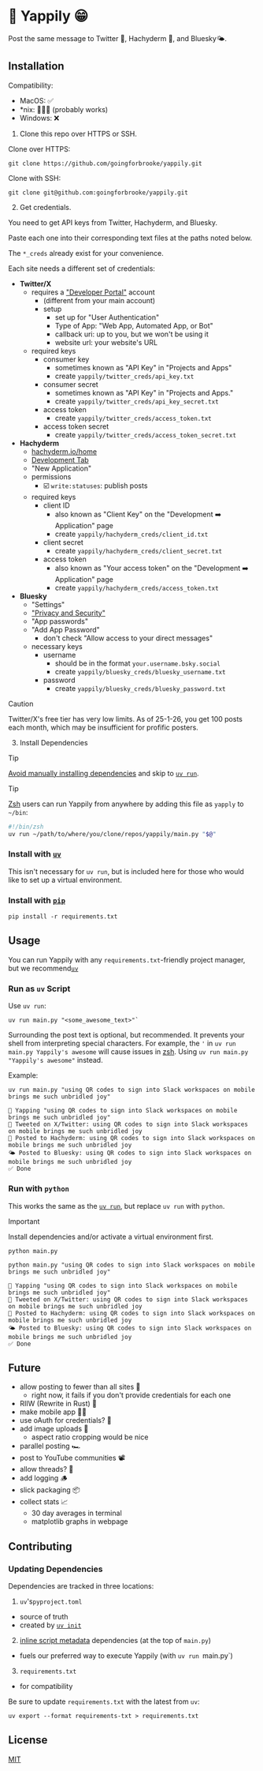 # 👅 Yappily 😁

Post the same message to Twitter 🦜, Hachyderm 🐘, and Bluesky🌤️.

## Installation

Compatibility:
- MacOS: ✅
- *nix: 🤷🏼‍♀️ (probably works)
- Windows: ❌

1. Clone this repo over HTTPS or SSH.

Clone over HTTPS:

```console
git clone https://github.com/goingforbrooke/yappily.git
```

Clone with SSH:

```console
git clone git@github.com:goingforbrooke/yappily.git
```

2. Get credentials.

You need to get API keys from Twitter, Hachyderm, and Bluesky.

Paste each one into their corresponding text files at the paths noted below.

The `*_creds` already exist for your convenience.

Each site needs a different set of credentials:

- **Twitter/X**
  - requires a ["Developer Portal"](https://developer.twitter.com/en/portal) account
    - (different from your main account)
    - setup
      - set up for "User Authentication"
      - Type of App: "Web App, Automated App, or Bot"
      - callback uri: up to you, but we won't be using it
      - website url: your website's URL
  - required keys
    - consumer key
      - sometimes known as "API Key" in "Projects and Apps"
      - create `yappily/twitter_creds/api_key.txt`
    - consumer secret
      - sometimes known as "API Key" in "Projects and Apps."
      - create `yappily/twitter_creds/api_key_secret.txt`
    - access token
      - create `yappily/twitter_creds/access_token.txt`
    - access token secret
      - create `yappily/twitter_creds/access_token_secret.txt`
- **Hachyderm**
  - [hachyderm.io/home](https://hachyderm.io/home)
  - [Development Tab](https://hachyderm.io/settings/applications)
  - "New Application"
  - permissions
    - ☑️ `write:statuses`: publish posts
  - required keys
    - client ID 
      - also known as "Client Key" on the "Development ➡️ Application" page
      - create `yappily/hachyderm_creds/client_id.txt`
    - client secret
      - create `yappily/hachyderm_creds/client_secret.txt`
    - access token
      - also known as "Your access token" on the "Development ➡️ Application" page
      - create `yappily/hachyderm_creds/access_token.txt`
- **Bluesky**
  - "Settings"
  - ["Privacy and Security"](https://bsky.app/settings/privacy-and-security)
  - "App passwords"
  - "Add App Password"
    - don't check "Allow access to your direct messages"
  - necessary keys
    - username
      - should be in the format `your.username.bsky.social`
      - create `yappily/bluesky_creds/bluesky_username.txt`
    - password
      - create `yappily/bluesky_creds/bluesky_password.txt`

> [!CAUTION]
> Twitter/X's free tier has very low limits. As of 25-1-26, you get 100 posts each month, which may be insufficient for profific posters.

3. Install Dependencies

> [!TIP]
> [Avoid manually installing dependencies](https://docs.astral.sh/uv/guides/scripts/#declaring-script-dependencies) and skip to [`uv run`](#run-as-uv-script).

> [!TIP]
> [Zsh](https://www.zsh.org.) users can run Yappily from anywhere by adding this file as `yapply` to `~/bin`:
> ```zsh
> #!/bin/zsh
> uv run ~/path/to/where/you/clone/repos/yappily/main.py "$@"
> ```

### Install with [`uv`](https://docs.astral.sh/uv/)

This isn't necessary for `uv run`, but is included here for those who would like to set up a virtual environment.

### Install with [`pip`](https://pip.pypa.io/en/stable/installation/)

```console
pip install -r requirements.txt
```

## Usage

You can run Yappily with any `requirements.txt`-friendly project manager, but we recommend[`uv`](https://docs.astral.sh/uv/)

### Run as `uv` Script

Use `uv run`:

```console
uv run main.py "<some_awesome_text>"`
```

Surrounding the post text is optional, but recommended. It prevents your shell from interpreting special characters. For example, the `'` in `uv run main.py Yappily's awesome` will cause issues in [zsh](https://www.zsh.org.). Using `uv run main.py "Yappily's awesome"` instead.

Example:

```console
uv run main.py "using QR codes to sign into Slack workspaces on mobile brings me such unbridled joy"
```

```console
👅 Yapping "using QR codes to sign into Slack workspaces on mobile brings me such unbridled joy"
🦜 Tweeted on X/Twitter: using QR codes to sign into Slack workspaces on mobile brings me such unbridled joy
🐘 Posted to Hachyderm: using QR codes to sign into Slack workspaces on mobile brings me such unbridled joy
🌤️ Posted to Bluesky: using QR codes to sign into Slack workspaces on mobile brings me such unbridled joy
✅ Done
```

### Run with `python`

This works the same as the [`uv run`](#run-as-uv-script), but replace `uv run` with `python`.

> [!IMPORTANT]
> Install dependencies and/or activate a virtual environment first.

```console
python main.py
```

```console
python main.py "using QR codes to sign into Slack workspaces on mobile brings me such unbridled joy"
```

```console
👅 Yapping "using QR codes to sign into Slack workspaces on mobile brings me such unbridled joy"
🦜 Tweeted on X/Twitter: using QR codes to sign into Slack workspaces on mobile brings me such unbridled joy
🐘 Posted to Hachyderm: using QR codes to sign into Slack workspaces on mobile brings me such unbridled joy
🌤️ Posted to Bluesky: using QR codes to sign into Slack workspaces on mobile brings me such unbridled joy
✅ Done
```

## Future

- allow posting to fewer than all sites 🔧
  - right now, it fails if you don't provide credentials for each one
- RIIW (Rewrite in Rust) 🦀
- make mobile app 🤳🏻
- use oAuth for credentials? 🔐
- add image uploads 📸
    - aspect ratio cropping would be nice
- parallel posting 🏎️
- post to YouTube communities 📽️
- allow threads? 🧵
- add logging 🪵
- slick packaging 📦
- collect stats 📈
    - 30 day averages in terminal
    - matplotlib graphs in webpage 

## Contributing

### Updating Dependencies

Dependencies are tracked in three locations:

1. `uv`'s`pyproject.toml`
  - source of truth
  - created by [`uv init`](https://docs.astral.sh/uv/guides/projects/)

2. [inline script metadata](https://packaging.python.org/en/latest/specifications/inline-script-metadata/#inline-script-metadata) dependencies (at the top of `main.py`)
  - fuels our preferred way to execute Yappily (with `uv run `main.py`)

3. `requirements.txt`
  - for compatibility

Be sure to update `requirements.txt` with the latest from `uv`:

```console
uv export --format requirements-txt > requirements.txt
```

## License

[MIT](https://choosealicense.com/licenses/mit/)